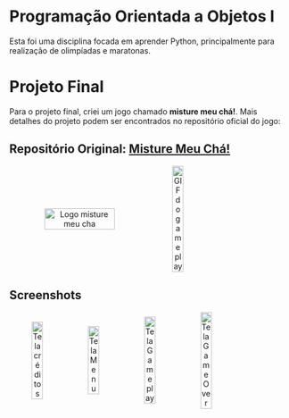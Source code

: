 # Programação Orientada a Objetos I
Esta foi uma disciplina focada em aprender Python, principalmente para realização de olimpíadas e maratonas.

# Projeto Final

Para o projeto final, criei um jogo chamado **misture meu chá!**. Mais detalhes do projeto podem ser encontrados no repositório oficial do jogo: 
## Repositório Original: [Misture Meu Chá!](https://github.com/pehqge/Misture-Meu-Cha)

<div align="center">
    <div style="display: flex; align-items: center;">
        <img src="https://github.com/pehqge/misture-meu-cha/assets/117869493/02d6963f-91d3-4afa-9369-294f08c965dc" alt="Logo misture meu cha" width="50%" style="align-self: center;">
        <img src="https://github.com/pehqge/misture-meu-cha/assets/117869493/bc19b2b3-4a80-4286-b617-5bd4b0d58bf7" alt="GIF do gameplay" width="20%">
    </div>
</div>

## Screenshots

<div align="center">
    <div style="display: flex; align-items: center;">
        <img src="https://github.com/pehqge/Misture-Meu-Cha/assets/117869493/94908f3b-120b-4adf-93a4-4344f59c2c7c" alt="Tela créditos" width="20%">
        <img src="https://github.com/pehqge/Misture-Meu-Cha/assets/117869493/0f4648d3-1dd9-4847-aadf-61c25494825e" alt="Tela Menu"  width="20%">
        <img src="https://github.com/pehqge/Misture-Meu-Cha/assets/117869493/8ccdde92-9f27-4367-b8e0-bfaea8c9759c" alt="Tela Gameplay" width="20%">
        <img src="https://github.com/pehqge/Misture-Meu-Cha/assets/117869493/3a2c3f12-f632-4201-b2bc-233c69f5e3a1" alt="Tela GameOver" width="20%">
    </div>
</div>
